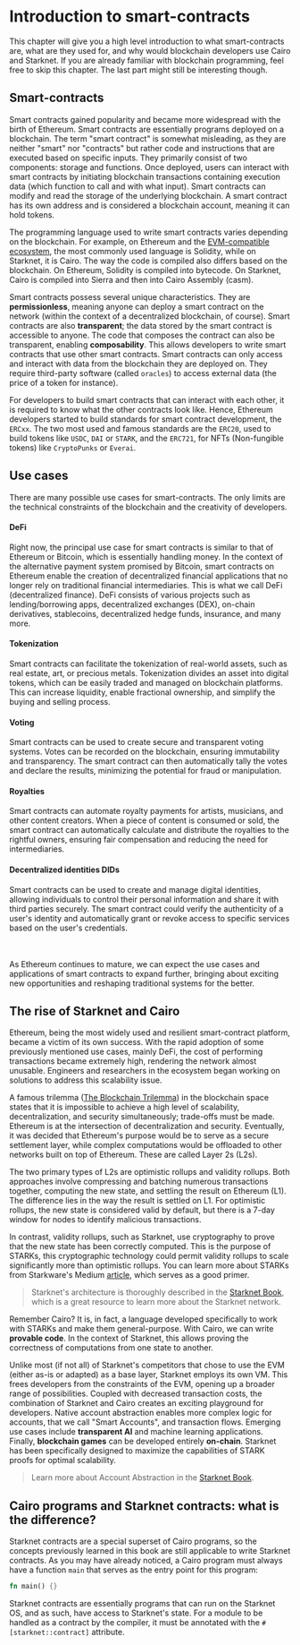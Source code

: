 # Introduction to smart-contracts

This chapter will give you a high level introduction to what smart-contracts are, what are they used for, and why would blockchain developers use Cairo and Starknet.
If you are already familiar with blockchain programming, feel free to skip this chapter. The last part might still be interesting though.

## Smart-contracts

Smart contracts gained popularity and became more widespread with the birth of Ethereum. Smart contracts are essentially programs deployed on a blockchain. The term "smart contract" is somewhat misleading, as they are neither "smart" nor "contracts" but rather code and instructions that are executed based on specific inputs. They primarily consist of two components: storage and functions. Once deployed, users can interact with smart contracts by initiating blockchain transactions containing execution data (which function to call and with what input). Smart contracts can modify and read the storage of the underlying blockchain. A smart contract has its own address and is considered a blockchain account, meaning it can hold tokens.

The programming language used to write smart contracts varies depending on the blockchain. For example, on Ethereum and the [EVM-compatible ecosystem](https://ethereum.org/en/developers/docs/evm/), the most commonly used language is Solidity, while on Starknet, it is Cairo. The way the code is compiled also differs based on the blockchain. On Ethereum, Solidity is compiled into bytecode. On Starknet, Cairo is compiled into Sierra and then into Cairo Assembly (casm).

Smart contracts possess several unique characteristics. They are **permissionless**, meaning anyone can deploy a smart contract on the network (within the context of a decentralized blockchain, of course). Smart contracts are also **transparent**; the data stored by the smart contract is accessible to anyone. The code that composes the contract can also be transparent, enabling **composability**. This allows developers to write smart contracts that use other smart contracts. Smart contracts can only access and interact with data from the blockchain they are deployed on. They require third-party software (called `oracles`) to access external data (the price of a token for instance).

For developers to build smart contracts that can interact with each other, it is required to know what the other contracts look like. Hence, Ethereum developers started to build standards for smart contract development, the `ERCxx`. The two most used and famous standards are the `ERC20`, used to build tokens like `USDC`, `DAI` or `STARK`, and the `ERC721`, for NFTs (Non-fungible tokens) like `CryptoPunks` or `Everai`.

## Use cases

There are many possible use cases for smart-contracts. The only limits are the technical constraints of the blockchain and the creativity of developers.

#### DeFi

Right now, the principal use case for smart contracts is similar to that of Ethereum or Bitcoin, which is essentially handling money. In the context of the alternative payment system promised by Bitcoin, smart contracts on Ethereum enable the creation of decentralized financial applications that no longer rely on traditional financial intermediaries. This is what we call DeFi (decentralized finance). DeFi consists of various projects such as lending/borrowing apps, decentralized exchanges (DEX), on-chain derivatives, stablecoins, decentralized hedge funds, insurance, and many more.

#### Tokenization

Smart contracts can facilitate the tokenization of real-world assets, such as real estate, art, or precious metals. Tokenization divides an asset into digital tokens, which can be easily traded and managed on blockchain platforms. This can increase liquidity, enable fractional ownership, and simplify the buying and selling process.

#### Voting

Smart contracts can be used to create secure and transparent voting systems. Votes can be recorded on the blockchain, ensuring immutability and transparency. The smart contract can then automatically tally the votes and declare the results, minimizing the potential for fraud or manipulation.

#### Royalties

Smart contracts can automate royalty payments for artists, musicians, and other content creators. When a piece of content is consumed or sold, the smart contract can automatically calculate and distribute the royalties to the rightful owners, ensuring fair compensation and reducing the need for intermediaries.

#### Decentralized identities DIDs

Smart contracts can be used to create and manage digital identities, allowing individuals to control their personal information and share it with third parties securely. The smart contract could verify the authenticity of a user's identity and automatically grant or revoke access to specific services based on the user's credentials.

<br/>
<br/>
As Ethereum continues to mature, we can expect the use cases and applications of smart contracts to expand further, bringing about exciting new opportunities and reshaping traditional systems for the better.

## The rise of Starknet and Cairo

Ethereum, being the most widely used and resilient smart-contract platform, became a victim of its own success. With the rapid adoption of some previously mentioned use cases, mainly DeFi, the cost of performing transactions became extremely high, rendering the network almost unusable. Engineers and researchers in the ecosystem began working on solutions to address this scalability issue.

A famous trilemma ([The Blockchain Trilemma](https://vitalik.ca/general/2021/04/07/sharding.html#the-scalability-trilemma)) in the blockchain space states that it is impossible to achieve a high level of scalability, decentralization, and security simultaneously; trade-offs must be made. Ethereum is at the intersection of decentralization and security. Eventually, it was decided that Ethereum's purpose would be to serve as a secure settlement layer, while complex computations would be offloaded to other networks built on top of Ethereum. These are called Layer 2s (L2s).

The two primary types of L2s are optimistic rollups and validity rollups. Both approaches involve compressing and batching numerous transactions together, computing the new state, and settling the result on Ethereum (L1). The difference lies in the way the result is settled on L1. For optimistic rollups, the new state is considered valid by default, but there is a 7-day window for nodes to identify malicious transactions.

In contrast, validity rollups, such as Starknet, use cryptography to prove that the new state has been correctly computed. This is the purpose of STARKs, this cryptographic technology could permit validity rollups to scale significantly more than optimistic rollups. You can learn more about STARKs from Starkware's Medium [article](https://medium.com/starkware/starks-starkex-and-starknet-9a426680745a), which serves as a good primer.

> Starknet's architecture is thoroughly described in the [Starknet Book](https://book.starknet.io/chapter_4/index.html), which is a great resource to learn more about the Starknet network.

Remember Cairo? It is, in fact, a language developed specifically to work with STARKs and make them general-purpose. With Cairo, we can write **provable code**. In the context of Starknet, this allows proving the correctness of computations from one state to another.

Unlike most (if not all) of Starknet's competitors that chose to use the EVM (either as-is or adapted) as a base layer, Starknet employs its own VM. This frees developers from the constraints of the EVM, opening up a broader range of possibilities. Coupled with decreased transaction costs, the combination of Starknet and Cairo creates an exciting playground for developers. Native account abstraction enables more complex logic for accounts, that we call "Smart Accounts", and transaction flows. Emerging use cases include **transparent AI** and machine learning applications. Finally, **blockchain games** can be developed entirely **on-chain**. Starknet has been specifically designed to maximize the capabilities of STARK proofs for optimal scalability.

> Learn more about Account Abstraction in the [Starknet Book](https://book.starknet.io/chapter_5/index.html).

## Cairo programs and Starknet contracts: what is the difference?

Starknet contracts are a special superset of Cairo programs, so the concepts previously learned in this book are still applicable to write Starknet contracts.
As you may have already noticed, a Cairo program must always have a function `main` that serves as the entry point for this program:

```rust
fn main() {}
```

Starknet contracts are essentially programs that can run on the Starknet OS, and as such, have access to Starknet's state. For a module to be handled as a contract by the compiler, it must be annotated with the `#[starknet::contract]` attribute.
